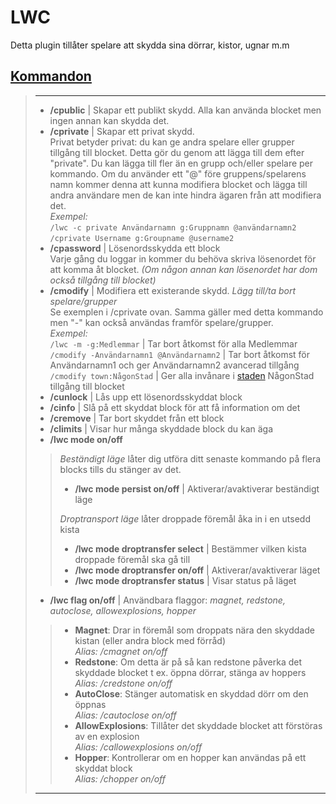 # LWC

Detta plugin tillåter spelare att skydda sina dörrar, kistor, ugnar m.m

## <ins>Kommandon</ins>  

>---
>- **/cpublic** | Skapar ett publikt skydd. Alla kan använda blocket men ingen annan kan skydda det.
>- **/cprivate** | Skapar ett privat skydd.  
Privat betyder privat: du kan ge andra spelare eller grupper tillgång till blocket. Detta gör du genom att lägga till dem efter "private". Du kan lägga till fler än en grupp och/eller spelare per kommando.
Om du använder ett "@" före gruppens/spelarens namn kommer denna att kunna modifiera blocket och lägga till andra användare men de kan inte hindra ägaren från att modifiera det.  
  *Exempel:*  
  `/lwc -c private Användarnamn g:Gruppnamn @användarnamn2`  
  `/cprivate Username g:Groupname @username2`  
>- **/cpassword** | Lösenordsskydda ett block  
Varje gång du loggar in kommer du behöva skriva lösenordet för att komma åt blocket. *(Om någon annan kan lösenordet har dom också tillgång till blocket)*  
>- **/cmodify** | Modifiera ett existerande skydd. *Lägg till/ta bort spelare/grupper*  
Se exemplen i /cprivate ovan. Samma gäller med detta kommando men "-" kan också användas framför spelare/grupper.  
  *Exempel:*  
  `/lwc -m -g:Medlemmar` | Tar bort åtkomst för alla Medlemmar  
  `/cmodify -Användarnamn1 @Användarnamn2` | Tar bort åtkomst för Användarnamn1 och ger Användarnamn2 avancerad tillgång  
  `/cmodify town:NågonStad` | Ger alla invånare i [staden](towny.md) NågonStad tillgång till blocket  
>- **/cunlock** | Lås upp ett lösenordsskyddat block  
>- **/cinfo** | Slå på ett skyddat block för att få information om det  
>- **/cremove** | Tar bort skyddet från ett block
>- **/climits** | Visar hur många skyddade block du kan äga  
>- **/lwc mode <mode namn> on/off**  
>> *Beständigt läge* låter dig utföra ditt senaste kommando på flera blocks tills du stänger av det.  
>>- **/lwc mode persist on/off** | Aktiverar/avaktiverar beständigt läge  
>>
>> *Droptransport läge* låter droppade föremål åka in i en utsedd kista  
>>- **/lwc mode droptransfer select** | Bestämmer vilken kista droppade föremål ska gå till   
>>- **/lwc mode droptransfer on/off** | Aktiverar/avaktiverar läget  
>>- **/lwc mode droptransfer status** | Visar status på läget  
>
>- **/lwc flag <flaggnamn> on/off** | Användbara flaggor: *magnet, redstone, autoclose, allowexplosions, hopper*  
>>- **Magnet**: Drar in föremål som droppats nära den skyddade kistan (eller andra block med förråd)  
>>  *Alias: /cmagnet on/off*  
>>- **Redstone**: Om detta är på så kan redstone påverka det skyddade blocket t ex. öppna dörrar, stänga av hoppers  
>>  *Alias: /credstone on/off*  
>>- **AutoClose**: Stänger automatisk en skyddad dörr om den öppnas  
>>  *Alias: /cautoclose on/off*  
>>- **AllowExplosions**: Tillåter det skyddade blocket att förstöras av en explosion  
>>  *Alias: /callowexplosions on/off*  
>>- **Hopper**: Kontrollerar om en hopper kan användas på ett skyddat block  
>>  *Alias: /chopper on/off*  
>---